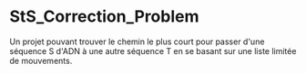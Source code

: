 # StS_Correction_Problem
Un projet pouvant trouver le chemin le plus court pour passer d'une séquence S d'ADN à une autre séquence T en se basant sur une liste limitée de mouvements.
